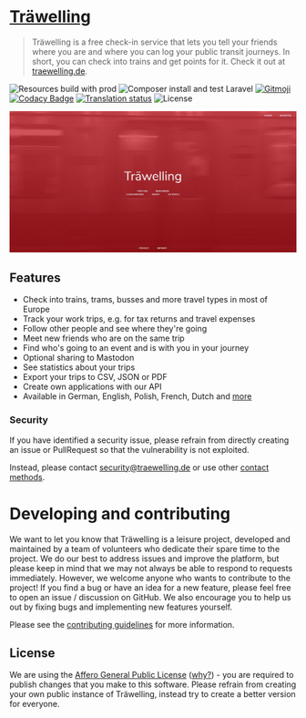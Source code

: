 # [Träwelling](https://traewelling.de)

> Träwelling is a free check-in service that lets you tell your friends where you are and where you can log your public
> transit journeys. In short, you can check into trains and get points for it.
> Check it out at [traewelling.de](https://traewelling.de).

![Resources build with `prod`](https://img.shields.io/github/actions/workflow/status/Traewelling/traewelling/nodejs-prod.yml?branch=develop&logo=github)
![Composer install and test Laravel](https://img.shields.io/github/actions/workflow/status/Traewelling/traewelling/phpunit.yml?branch=develop&label=Laravel&logo=github)
[![Gitmoji](https://img.shields.io/badge/gitmoji-%20😜%20😍-FFDD67.svg)](https://gitmoji.dev)
[![Codacy Badge](https://img.shields.io/codacy/grade/60765ceacee5494184476eae9bf27a1f)](https://app.codacy.com/gh/Traewelling/traewelling?utm_source=github.com&utm_medium=referral&utm_content=Traewelling/traewelling&utm_campaign=Badge_Grade_Dashboard)
[![Translation status](https://translate.codeberg.org/widgets/trawelling/-/traewelling/svg-badge.svg)](https://translate.codeberg.org/engage/trawelling/)
![License](https://img.shields.io/github/license/traewelling/traewelling)

[![Träwelling Screenshot](docs/traewelling.jpg)](https://traewelling.de)

## Features

* Check into trains, trams, busses and more travel types in most of Europe
* Track your work trips, e.g. for tax returns and travel expenses
* Follow other people and see where they're going
* Meet new friends who are on the same trip
* Find who's going to an event and is with you in your journey
* Optional sharing to Mastodon
* See statistics about your trips
* Export your trips to CSV, JSON or PDF
* Create own applications with our API
* Available in German, English, Polish, French, Dutch and [more](https://translate.codeberg.org/engage/trawelling/)

### Security

If you have identified a security issue, please refrain from directly creating an issue or PullRequest so that the
vulnerability is not exploited.

Instead, please contact security@traewelling.de or use other [contact methods](https://traewelling.de/security.txt).

# Developing and contributing

We want to let you know that Träwelling is a leisure project, developed and maintained by a team of volunteers who
dedicate their spare time to the project.
We do our best to address issues and improve the platform, but please keep in mind that we may not always be able to
respond to requests immediately.
However, we welcome anyone who wants to contribute to the project!
If you find a bug or have an idea for a new feature, please feel free to open an issue / discussion on GitHub.
We also encourage you to help us out by fixing bugs and implementing new features yourself.

Please see the [contributing guidelines](docs/contributing) for more information.

## License

We are using the [Affero General Public License](/LICENSE) ([why?](http://www.gnu.org/licenses/why-affero-gpl)) - you
are required to publish changes that you make to this software.
Please refrain from creating your own public instance of Träwelling,
instead try to create a better version for everyone.
